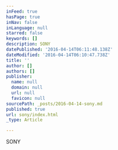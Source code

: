```yaml
---
inFeed: true
hasPage: true
inNav: false
inLanguage: null
starred: false
keywords: []
description: SONY
datePublished: '2016-04-14T06:11:48.138Z'
dateModified: '2016-04-14T06:10:47.738Z'
title: ''
author: []
authors: []
publisher:
  name: null
  domain: null
  url: null
  favicon: null
sourcePath: _posts/2016-04-14-sony.md
published: true
url: sony/index.html
_type: Article

---
```

SONY